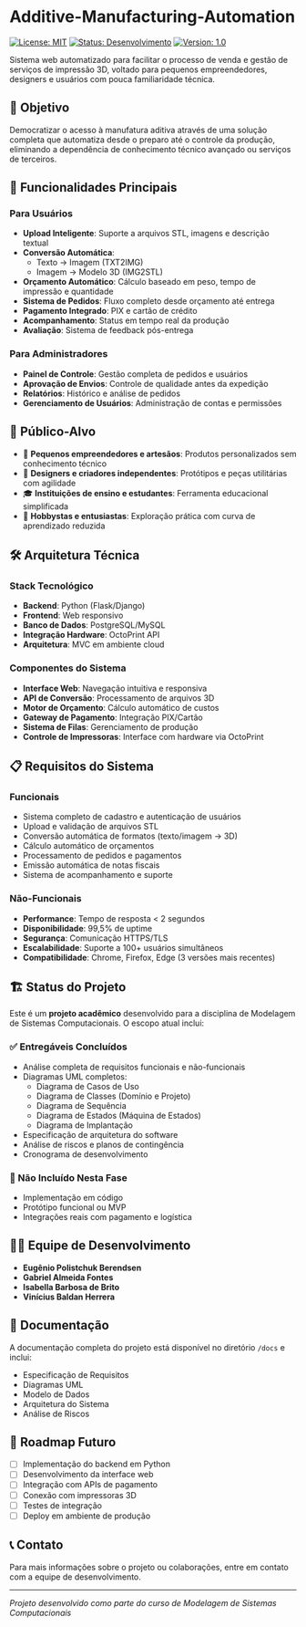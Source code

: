 # Additive-Manufacturing-Automation

[![License: MIT](https://img.shields.io/badge/License-MIT-yellow.svg)](https://opensource.org/licenses/MIT)
[![Status: Desenvolvimento](https://img.shields.io/badge/Status-Desenvolvimento-orange.svg)]()
[![Version: 1.0](https://img.shields.io/badge/Version-1.0-blue.svg)]()

Sistema web automatizado para facilitar o processo de venda e gestão de serviços de impressão 3D, voltado para pequenos empreendedores, designers e usuários com pouca familiaridade técnica.

## 🎯 Objetivo

Democratizar o acesso à manufatura aditiva através de uma solução completa que automatiza desde o preparo até o controle da produção, eliminando a dependência de conhecimento técnico avançado ou serviços de terceiros.

## 🚀 Funcionalidades Principais

### Para Usuários
- **Upload Inteligente**: Suporte a arquivos STL, imagens e descrição textual
- **Conversão Automática**: 
  - Texto → Imagem (TXT2IMG)
  - Imagem → Modelo 3D (IMG2STL)
- **Orçamento Automático**: Cálculo baseado em peso, tempo de impressão e quantidade
- **Sistema de Pedidos**: Fluxo completo desde orçamento até entrega
- **Pagamento Integrado**: PIX e cartão de crédito
- **Acompanhamento**: Status em tempo real da produção
- **Avaliação**: Sistema de feedback pós-entrega

### Para Administradores
- **Painel de Controle**: Gestão completa de pedidos e usuários
- **Aprovação de Envios**: Controle de qualidade antes da expedição
- **Relatórios**: Histórico e análise de pedidos
- **Gerenciamento de Usuários**: Administração de contas e permissões

## 👥 Público-Alvo

- 🏪 **Pequenos empreendedores e artesãos**: Produtos personalizados sem conhecimento técnico
- 🎨 **Designers e criadores independentes**: Protótipos e peças utilitárias com agilidade
- 🎓 **Instituições de ensino e estudantes**: Ferramenta educacional simplificada
- 🔧 **Hobbystas e entusiastas**: Exploração prática com curva de aprendizado reduzida

## 🛠️ Arquitetura Técnica

### Stack Tecnológico
- **Backend**: Python (Flask/Django)
- **Frontend**: Web responsivo
- **Banco de Dados**: PostgreSQL/MySQL
- **Integração Hardware**: OctoPrint API
- **Arquitetura**: MVC em ambiente cloud

### Componentes do Sistema
- **Interface Web**: Navegação intuitiva e responsiva
- **API de Conversão**: Processamento de arquivos 3D
- **Motor de Orçamento**: Cálculo automático de custos
- **Gateway de Pagamento**: Integração PIX/Cartão
- **Sistema de Filas**: Gerenciamento de produção
- **Controle de Impressoras**: Interface com hardware via OctoPrint

## 📋 Requisitos do Sistema

### Funcionais
- Sistema completo de cadastro e autenticação de usuários
- Upload e validação de arquivos STL
- Conversão automática de formatos (texto/imagem → 3D)
- Cálculo automático de orçamentos
- Processamento de pedidos e pagamentos
- Emissão automática de notas fiscais
- Sistema de acompanhamento e suporte

### Não-Funcionais
- **Performance**: Tempo de resposta < 2 segundos
- **Disponibilidade**: 99,5% de uptime
- **Segurança**: Comunicação HTTPS/TLS
- **Escalabilidade**: Suporte a 100+ usuários simultâneos
- **Compatibilidade**: Chrome, Firefox, Edge (3 versões mais recentes)

## 🏗️ Status do Projeto

Este é um **projeto acadêmico** desenvolvido para a disciplina de Modelagem de Sistemas Computacionais. O escopo atual inclui:

### ✅ Entregáveis Concluídos
- Análise completa de requisitos funcionais e não-funcionais
- Diagramas UML completos:
  - Diagrama de Casos de Uso
  - Diagrama de Classes (Domínio e Projeto)
  - Diagrama de Sequência
  - Diagrama de Estados (Máquina de Estados)
  - Diagrama de Implantação
- Especificação de arquitetura do software
- Análise de riscos e planos de contingência
- Cronograma de desenvolvimento

### 🚧 Não Incluído Nesta Fase
- Implementação em código
- Protótipo funcional ou MVP
- Integrações reais com pagamento e logística

## 👨‍💻 Equipe de Desenvolvimento

- **Eugênio Polistchuk Berendsen**
- **Gabriel Almeida Fontes**
- **Isabella Barbosa de Brito**
- **Vinícius Baldan Herrera**

## 📄 Documentação

A documentação completa do projeto está disponível no diretório `/docs` e inclui:
- Especificação de Requisitos
- Diagramas UML
- Modelo de Dados
- Arquitetura do Sistema
- Análise de Riscos

## 🔄 Roadmap Futuro

- [ ] Implementação do backend em Python
- [ ] Desenvolvimento da interface web
- [ ] Integração com APIs de pagamento
- [ ] Conexão com impressoras 3D
- [ ] Testes de integração
- [ ] Deploy em ambiente de produção

## 📞 Contato

Para mais informações sobre o projeto ou colaborações, entre em contato com a equipe de desenvolvimento.

---

*Projeto desenvolvido como parte do curso de Modelagem de Sistemas Computacionais*
